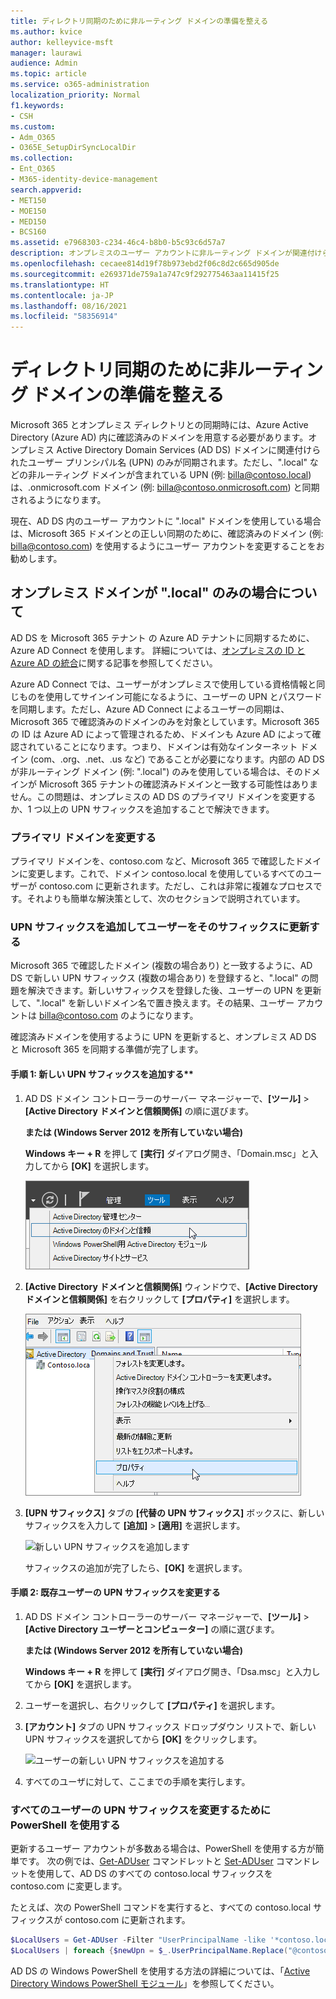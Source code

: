 ```yaml
---
title: ディレクトリ同期のために非ルーティング ドメインの準備を整える
ms.author: kvice
author: kelleyvice-msft
manager: laurawi
audience: Admin
ms.topic: article
ms.service: o365-administration
localization_priority: Normal
f1.keywords:
- CSH
ms.custom:
- Adm_O365
- O365E_SetupDirSyncLocalDir
ms.collection:
- Ent_O365
- M365-identity-device-management
search.appverid:
- MET150
- MOE150
- MED150
- BCS160
ms.assetid: e7968303-c234-46c4-b8b0-b5c93c6d57a7
description: オンプレミスのユーザー アカウントに非ルーティング ドメインが関連付けられている場合、Microsoft 365 テナントとの同期前に実行する手順について説明します。
ms.openlocfilehash: cecaee814d19f78b973ebd2f06c8d2c665d905de
ms.sourcegitcommit: e269371de759a1a747c9f292775463aa11415f25
ms.translationtype: HT
ms.contentlocale: ja-JP
ms.lasthandoff: 08/16/2021
ms.locfileid: "58356914"
---
```

# <a name="prepare-a-non-routable-domain-for-directory-synchronization"></a>ディレクトリ同期のために非ルーティング ドメインの準備を整える

Microsoft 365 とオンプレミス ディレクトリとの同期時には、Azure Active Directory (Azure AD) 内に確認済みのドメインを用意する必要があります。オンプレミス Active Directory Domain Services (AD DS) ドメインに関連付けられたユーザー プリンシパル名 (UPN) のみが同期されます。ただし、".local" などの非ルーティング ドメインが含まれている UPN (例: billa@contoso.local) は、.onmicrosoft.com ドメイン (例: billa@contoso.onmicrosoft.com) と同期されるようになります。 

現在、AD DS 内のユーザー アカウントに ".local" ドメインを使用している場合は、Microsoft 365 ドメインとの正しい同期のために、確認済みのドメイン (例: billa@contoso.com) を使用するようにユーザー アカウントを変更することをお勧めします。
  
## <a name="what-if-i-only-have-a-local-on-premises-domain"></a>オンプレミス ドメインが ".local" のみの場合について

AD DS を Microsoft 365 テナント の Azure AD テナントに同期するために、Azure AD Connect を使用します。 詳細については、[オンプレミスの ID と Azure AD の統合](/azure/architecture/reference-architectures/identity/azure-ad)に関する記事を参照してください。
  
Azure AD Connect では、ユーザーがオンプレミスで使用している資格情報と同じものを使用してサインイン可能になるように、ユーザーの UPN とパスワードを同期します。ただし、Azure AD Connect によるユーザーの同期は、Microsoft 365 で確認済みのドメインのみを対象としています。Microsoft 365 の ID は Azure AD によって管理されるため、ドメインも Azure AD によって確認されていることになります。つまり、ドメインは有効なインターネット ドメイン (com、.org、.net、.us など) であることが必要になります。内部の AD DS が非ルーティング ドメイン (例: ".local") のみを使用している場合は、そのドメインが Microsoft 365 テナントの確認済みドメインと一致する可能性はありません。この問題は、オンプレミスの AD DS のプライマリ ドメインを変更するか、1 つ以上の UPN サフィックスを追加することで解決できます。
  
### <a name="change-your-primary-domain"></a>プライマリ ドメインを変更する

プライマリ ドメインを、contoso.com など、Microsoft 365 で確認したドメインに変更します。これで、ドメイン contoso.local を使用しているすべてのユーザーが contoso.com に更新されます。ただし、これは非常に複雑なプロセスです。それよりも簡単な解決策として、次のセクションで説明されています。
  
### <a name="add-upn-suffixes-and-update-your-users-to-them"></a>UPN サフィックスを追加してユーザーをそのサフィックスに更新する

Microsoft 365 で確認したドメイン (複数の場合あり) と一致するように、AD DS で新しい UPN サフィックス (複数の場合あり) を登録すると、".local" の問題を解決できます。新しいサフィックスを登録した後、ユーザーの UPN を更新して、".local" を新しいドメイン名で置き換えます。その結果、ユーザー アカウントは billa@contoso.com のようになります。
  
確認済みドメインを使用するように UPN を更新すると、オンプレミス AD DS と Microsoft 365 を同期する準備が完了します。
  
#### <a name="step-1-add-the-new-upn-suffix"></a>手順 1: 新しい UPN サフィックスを追加する**
  
1. AD DS ドメイン コントローラーのサーバー マネージャーで、**[ツール]** \> **[Active Directory ドメインと信頼関係]** の順に選びます。
    
    **または (Windows Server 2012 を所有していない場合)**
    
    **Windows キー + R** を押して **[実行]** ダイアログ開き、「Domain.msc」と入力してから **[OK]** を選択します。
    
    ![[Active Directory ドメインと信頼関係] を選択します。](../media/46b6e007-9741-44af-8517-6f682e0ac974.png)
  
2. **[Active Directory ドメインと信頼関係]** ウィンドウで、**[Active Directory ドメインと信頼関係]** を右クリックして **[プロパティ]** を選択します。
    
    ![[Active Directory ドメインと信頼関係] を右クリックして [プロパティ] を選択します](../media/39d20812-ffb5-4ba9-8d7b-477377ac360d.png)
  
3. **[UPN サフィックス]** タブの **[代替の UPN サフィックス]** ボックスに、新しいサフィックスを入力して **[追加]** \> **[適用]** を選択します。
    
    ![新しい UPN サフィックスを追加します](../media/a4aaf919-7adf-469a-b93f-83ef284c0915.PNG)
  
    サフィックスの追加が完了したら、**[OK]** を選択します。 
    
 #### <a name="step-2-change-the-upn-suffix-for-existing-users"></a>手順 2: 既存ユーザーの UPN サフィックスを変更する
  
1. AD DS ドメイン コントローラーのサーバー マネージャーで、**[ツール]** \> **[Active Directory ユーザーとコンピューター]** の順に選びます。
    
    **または (Windows Server 2012 を所有していない場合)**
    
    **Windows キー + R** を押して **[実行]** ダイアログ開き、「Dsa.msc」と入力してから **[OK]** を選択します。
    
2. ユーザーを選択し、右クリックして **[プロパティ]** を選択します。
    
3. **[アカウント]** タブの UPN サフィックス ドロップダウン リストで、新しい UPN サフィックスを選択してから **[OK]** をクリックします。
    
    ![ユーザーの新しい UPN サフィックスを追加する](../media/54876751-49f0-48cc-b864-2623c4835563.png)
  
4. すべてのユーザに対して、ここまでの手順を実行します。
    
   
### <a name="use-powershell-to-change-the-upn-suffix-for-all-of-your-users"></a>すべてのユーザーの UPN サフィックスを変更するために PowerShell を使用する

更新するユーザー アカウントが多数ある場合は、PowerShell を使用する方が簡単です。 次の例では、[Get-ADUser](/previous-versions/windows/it-pro/windows-server-2008-R2-and-2008/ee617241(v=technet.10)) コマンドレットと [Set-ADUser](/previous-versions/windows/it-pro/windows-server-2008-R2-and-2008/ee617215(v=technet.10)) コマンドレットを使用して、AD DS のすべての contoso.local サフィックスを contoso.com に変更します。 

たとえば、次の PowerShell コマンドを実行すると、すべての contoso.local サフィックスが contoso.com に更新されます。
    
  ```powershell
  $LocalUsers = Get-ADUser -Filter "UserPrincipalName -like '*contoso.local'" -Properties userPrincipalName -ResultSetSize $null
  $LocalUsers | foreach {$newUpn = $_.UserPrincipalName.Replace("@contoso.local","@contoso.com"); $_ | Set-ADUser -UserPrincipalName $newUpn}
  ```

AD DS の Windows PowerShell を使用する方法の詳細については、「[Active Directory Windows PowerShell モジュール](/previous-versions/windows/it-pro/windows-server-2008-R2-and-2008/ee617195(v=technet.10))」を参照してください。